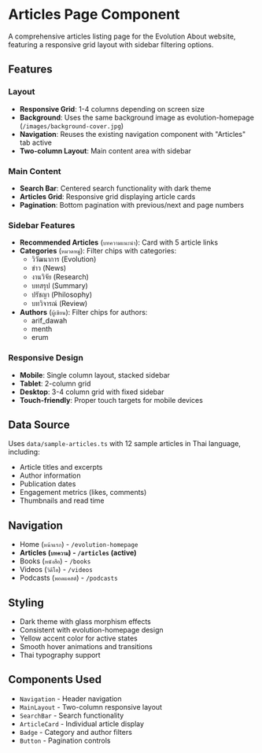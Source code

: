 # Articles Page Component

A comprehensive articles listing page for the Evolution About website, featuring a responsive grid layout with sidebar filtering options.

## Features

### Layout

- **Responsive Grid**: 1-4 columns depending on screen size
- **Background**: Uses the same background image as evolution-homepage (`/images/background-cover.jpg`)
- **Navigation**: Reuses the existing navigation component with "Articles" tab active
- **Two-column Layout**: Main content area with sidebar

### Main Content

- **Search Bar**: Centered search functionality with dark theme
- **Articles Grid**: Responsive grid displaying article cards
- **Pagination**: Bottom pagination with previous/next and page numbers

### Sidebar Features

- **Recommended Articles** (`บทความแนะนำ`): Card with 5 article links
- **Categories** (`หมวดหมู่`): Filter chips with categories:
  - วิวัฒนาการ (Evolution)
  - ข่าว (News)
  - งานวิจัย (Research)
  - บทสรุป (Summary)
  - ปรัชญา (Philosophy)
  - บทวิจารณ์ (Review)
- **Authors** (`ผู้เขียน`): Filter chips for authors:
  - arif_dawah
  - menth
  - erum

### Responsive Design

- **Mobile**: Single column layout, stacked sidebar
- **Tablet**: 2-column grid
- **Desktop**: 3-4 column grid with fixed sidebar
- **Touch-friendly**: Proper touch targets for mobile devices

## Data Source

Uses `data/sample-articles.ts` with 12 sample articles in Thai language, including:

- Article titles and excerpts
- Author information
- Publication dates
- Engagement metrics (likes, comments)
- Thumbnails and read time

## Navigation

- Home (`หน้าแรก`) - `/evolution-homepage`
- **Articles (`บทความ`) - `/articles` (active)**
- Books (`หนังสือ`) - `/books`
- Videos (`วิดีโอ`) - `/videos`
- Podcasts (`พอดแคสต์`) - `/podcasts`

## Styling

- Dark theme with glass morphism effects
- Consistent with evolution-homepage design
- Yellow accent color for active states
- Smooth hover animations and transitions
- Thai typography support

## Components Used

- `Navigation` - Header navigation
- `MainLayout` - Two-column responsive layout
- `SearchBar` - Search functionality
- `ArticleCard` - Individual article display
- `Badge` - Category and author filters
- `Button` - Pagination controls
